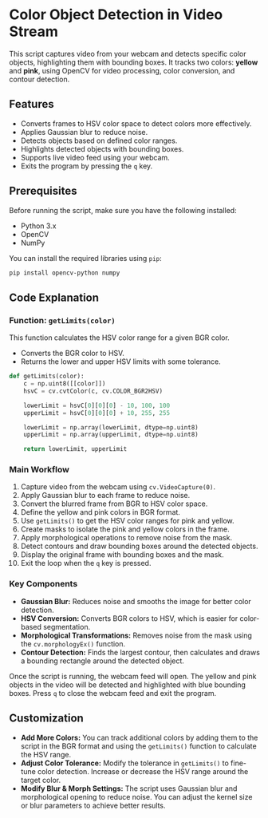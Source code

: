 # Color Object Detection in Video Stream

This script captures video from your webcam and detects specific color objects, highlighting them with bounding boxes. It tracks two colors: **yellow** and **pink**, using OpenCV for video processing, color conversion, and contour detection.

## Features
- Converts frames to HSV color space to detect colors more effectively.
- Applies Gaussian blur to reduce noise.
- Detects objects based on defined color ranges.
- Highlights detected objects with bounding boxes.
- Supports live video feed using your webcam.
- Exits the program by pressing the `q` key.

## Prerequisites

Before running the script, make sure you have the following installed:

- Python 3.x
- OpenCV
- NumPy

You can install the required libraries using `pip`:

```bash
pip install opencv-python numpy
```

## Code Explanation

### Function: `getLimits(color)`
This function calculates the HSV color range for a given BGR color.

- Converts the BGR color to HSV.
- Returns the lower and upper HSV limits with some tolerance.

```python
def getLimits(color):
    c = np.uint8([[color]])
    hsvC = cv.cvtColor(c, cv.COLOR_BGR2HSV)

    lowerLimit = hsvC[0][0][0] - 10, 100, 100
    upperLimit = hsvC[0][0][0] + 10, 255, 255

    lowerLimit = np.array(lowerLimit, dtype=np.uint8)
    upperLimit = np.array(upperLimit, dtype=np.uint8)

    return lowerLimit, upperLimit
```

### Main Workflow
1. Capture video from the webcam using `cv.VideoCapture(0)`.
2. Apply Gaussian blur to each frame to reduce noise.
3. Convert the blurred frame from BGR to HSV color space.
4. Define the yellow and pink colors in BGR format.
5. Use `getLimits()` to get the HSV color ranges for pink and yellow.
6. Create masks to isolate the pink and yellow colors in the frame.
7. Apply morphological operations to remove noise from the mask.
8. Detect contours and draw bounding boxes around the detected objects.
9. Display the original frame with bounding boxes and the mask.
10. Exit the loop when the `q` key is pressed.

### Key Components

- **Gaussian Blur:** Reduces noise and smooths the image for better color detection.
- **HSV Conversion:** Converts BGR colors to HSV, which is easier for color-based segmentation.
- **Morphological Transformations:** Removes noise from the mask using the `cv.morphologyEx()` function.
- **Contour Detection:** Finds the largest contour, then calculates and draws a bounding rectangle around the detected object.

Once the script is running, the webcam feed will open. The yellow and pink objects in the video will be detected and highlighted with blue bounding boxes. Press `q` to close the webcam feed and exit the program.

## Customization

- **Add More Colors:** You can track additional colors by adding them to the script in the BGR format and using the `getLimits()` function to calculate the HSV range.
- **Adjust Color Tolerance:** Modify the tolerance in `getLimits()` to fine-tune color detection. Increase or decrease the HSV range around the target color.
- **Modify Blur & Morph Settings:** The script uses Gaussian blur and morphological opening to reduce noise. You can adjust the kernel size or blur parameters to achieve better results.